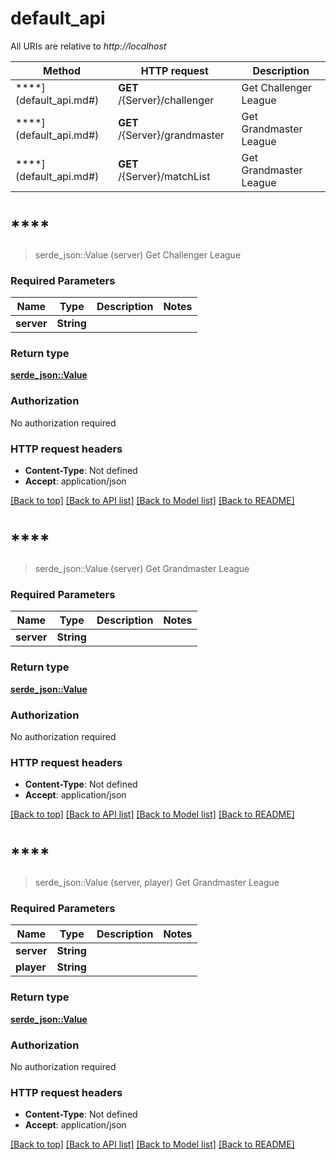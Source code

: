 # default_api

All URIs are relative to *http://localhost*

Method | HTTP request | Description
------------- | ------------- | -------------
****](default_api.md#) | **GET** /{Server}/challenger | Get Challenger League
****](default_api.md#) | **GET** /{Server}/grandmaster | Get Grandmaster League
****](default_api.md#) | **GET** /{Server}/matchList | Get Grandmaster League


# ****
> serde_json::Value (server)
Get Challenger League

### Required Parameters

Name | Type | Description  | Notes
------------- | ------------- | ------------- | -------------
  **server** | **String**|  | 

### Return type

[**serde_json::Value**](object.md)

### Authorization

No authorization required

### HTTP request headers

 - **Content-Type**: Not defined
 - **Accept**: application/json

[[Back to top]](#) [[Back to API list]](../README.md#documentation-for-api-endpoints) [[Back to Model list]](../README.md#documentation-for-models) [[Back to README]](../README.md)

# ****
> serde_json::Value (server)
Get Grandmaster League

### Required Parameters

Name | Type | Description  | Notes
------------- | ------------- | ------------- | -------------
  **server** | **String**|  | 

### Return type

[**serde_json::Value**](object.md)

### Authorization

No authorization required

### HTTP request headers

 - **Content-Type**: Not defined
 - **Accept**: application/json

[[Back to top]](#) [[Back to API list]](../README.md#documentation-for-api-endpoints) [[Back to Model list]](../README.md#documentation-for-models) [[Back to README]](../README.md)

# ****
> serde_json::Value (server, player)
Get Grandmaster League

### Required Parameters

Name | Type | Description  | Notes
------------- | ------------- | ------------- | -------------
  **server** | **String**|  | 
  **player** | **String**|  | 

### Return type

[**serde_json::Value**](object.md)

### Authorization

No authorization required

### HTTP request headers

 - **Content-Type**: Not defined
 - **Accept**: application/json

[[Back to top]](#) [[Back to API list]](../README.md#documentation-for-api-endpoints) [[Back to Model list]](../README.md#documentation-for-models) [[Back to README]](../README.md)

